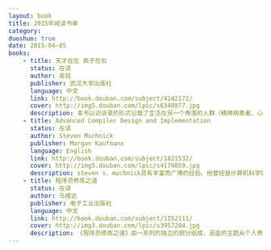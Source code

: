 ```yaml
---
layout: book
title: 2015年阅读书单
category: 
duoshuo: true
date: 2015-04-05
books: 
    - title: 天才在左 疯子在右
      status: 在读
      author: 高铭
      publisher: 武汉大学出版社
      language: 中文
      link: http://book.douban.com/subject/4242172/
      cover: http://img5.douban.com/lpic/s6340977.jpg
      description: 本书以访谈录的形式记载了生活在另一个角落的人群（精神病患者、心理障碍者等边缘人）深刻、视角独特的所思所想，让人们可以了解到疯子抑或天才真正的内心世界。此书是国内第一本具有人文情怀的精神病患谈访录。内容涉及生理学、心理学、佛学、宗教、量子物理、符号学以及玛雅文明和预言等众多领域。
    - title: Advanced Compiler Design and Implementation
      status: 在读
      author: Steven Muchnick 
      publisher: Morgan Kaufmann
      language: English
      link: http://book.douban.com/subject/1821532/
      cover: http://img5.douban.com/lpic/s4179859.jpg
      description: steven s．muchnick具有丰富而广博的经验。他曾经是计算机科学教授，后来他将自己的知识和经验应用于编译器设计，成为两种计算机体系结构(惠普的pa-risc和sun的sparc)开发团队的核心成员，并担任这些系统的高级编译器设计与实现的领导人。他的研究和开发经验对于指导读者做出编译器设计决策极具价值。
    - title: 程序员修炼之道
      status: 在读
      author: 马维达
      publisher: 电子工业出版社
      language: 中文
      link: http://book.douban.com/subject/1152111/
      cover: http://img3.douban.com/lpic/s3957204.jpg
      description: 《程序员修炼之道》由一系列的独立的部分组成，涵盖的主题从个人责任、职业发展，直到用于使代码保持灵活、并且易于改编和复用的各种架构技术。利用许多富有娱乐性的奇闻轶事、有思想性的例子以及有趣的类比，全面阐释了软件开发的许多不同方面的最佳实践和重大陷阱。无论你是初学者，是有经验的程序员，还是软件项目经理，本书都适合你阅读。
---
```

